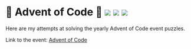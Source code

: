 # 🎄 Advent of Code 🎄 ![](https://img.shields.io/badge/day%20📅-3-blue) ![](https://img.shields.io/badge/stars%20⭐-0-yellow) ![](https://img.shields.io/badge/days%20completed-0-red)

Here are my attempts at solving the yearly Advent of Code event puzzles.

Link to the event: [Advent of Code](https://adventofcode.com/)
